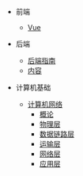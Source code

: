 <!-- docs/_sidebar.md -->

- 前端
    - [Vue](FrontSide/README.md)
- 后端
    - [后端指南](AfterSide/guide.md)
    - [内容](AfterSide/README.md)

- 计算机基础
    - [计算机网络](docs/ComputerNetwork/Readme.md)
        - [概论](docs/ComputerNetwork/Readme.md)
        - [物理层](/)
        - [数据链路层](/)
        - [运输层](/)
        - [网络层](/)
        - [应用层](/)
        

